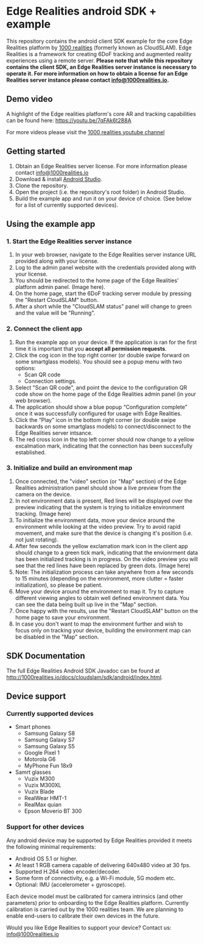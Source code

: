 # Edge Realities android SDK + example

This repository contains the android client SDK example for the core Edge Realities platform by [1000 realities](http://1000realities.io) (formerly known as CloudSLAM). Edge Realities is a framework for creating 6DoF tracking and augmented reality experiences using a remote server. 
**Please note that while this repository contains the client SDK, an Edge Realities server instance is necessary to operate it. For more information on how to obtain a license for an Edge Realities server instance please contact <info@1000realities.io>.**

## Demo video
A highlight of the Edge realities platform's core AR and tracking capabilities can be found here: <https://youtu.be/7qFAk6t288A>

For more videos please visit the [1000 realities youtube channel](https://www.youtube.com/channel/UCHrD8Ytr5FwLUt706l8dzIQ)

## Getting started
1. Obtain an Edge Realities server license. For more information please contact <info@1000realities.io>
2. Download & install [Android Studio](https://developer.android.com/studio/).
3. Clone the repository.
4. Open the project (i.e. the repository's root folder) in Android Studio.
5. Build the example app and run it on your device of choice. (See below for a list of currently supported devices).

## Using the example app
### 1. Start the Edge Realities server instance
1. In your web browser, navigate to the Edge Realities server instance URL provided along with your license.
2. Log to the admin panel website with the credentials provided along with your license.
3. You should be redirected to the home page of the Edge Realities' platform admin panel. (Image here).
4. On the home page, start the 6DoF tracking server module by pressing the "Restart CloudSLAM" button.
5. After a short while the "CloudSLAM status" panel will change to green and the value will be "Running". 

### 2. Connect the client app
1. Run the example app on your device. If the application is ran for the first time it is important that you **accept all permission requests**.
2. Click the cog icon in the top right corner (or double swipe forward on some smartglass models). You should see a popup menu with two options:
   - Scan QR code
   - Connection settings.
3. Select "Scan QR code", and point the device to the configuration QR code show on the home page of the Edge Realities admin panel (in your web browser).
4. The application should show a blue popup “Configuration complete” once it was successfully configured for usage with Edge Realities.
5. Click the “Play” icon in the bottom right corner (or double swipe backwards on some smartglass models) to connect/disconnect to the Edge Realities server intsance.
6. The red cross icon in the top left corner should now change to a yellow excalmation mark, indicating that the connection has been succesfully established.

### 3. Initialize and build an environment map
1. Once connected, the "video" section (or "Map" section) of the Edge Realities administration panel should show a live preview from the camera on the device.
2. In not environment data is present, Red lines will be displayed over the preview indicating that the system is trying to initialize environment tracking. (Image here)
3. To initialize the environment data, move your device around the environment while looking at the video preview. Try to avoid rapid movement, and make sure that the device is changing it's position (i.e. not just rotating).
4. After few seconds the yellow exclamation mark icon in the client app should change to a green tick mark, indicating that  the envionrment data has been initialized tracking is in progress. On the video preview you will see that the red lines have been replaced by green dots. (Image here)
5. Note: The initialization process can take anywhere from a few seconds to 15 minutes (depending on the environment, more clutter = faster initialization), so please be patient.
6. Move your device around the environment to map it. Try to capture different viewing angles to obtain well defined environment data. You can see the data being built up live in the "Map" section.
7. Once happy with the results, use the "Restart CloudSLAM" button on the home page to save your environment.
8. In case you don't want to map the environment further and wish to focus only on tracking your device, building the environment map can be disabled in the "Map" section.


## SDK Documentation

The full Edge Realities Android SDK Javadoc can be found at <http://1000realities.io/docs/cloudslam/sdk/android/index.html>.

## Device support
### Currently supported devices
- Smart phones
   - Samsung Galaxy S8
   - Samsung Galaxy S7
   - Samsung Galaxy S5
   - Google Pixel 1
   - Motorola G6
   - MyPhone Fun 18x9
- Samrt glasses
   - Vuzix M300
   - Vuzix M300XL
   - Vuzix Blade
   - RealWear HMT-1
   - RealMax quian
   - Epson Moverio BT 300

### Support for other devices
Any android device may be supported by Edge Realities provided it meets the following minimal requirements:
- Android OS 5.1 or higher.
- At least 1 RGB camera capable of delivering 640x480 video at 30 fps.
- Supported H.264 video encoder/decoder.
- Some form of connectivity, e.g. a Wi-Fi module, 5G modem etc.
- Optional: IMU (accelerometer + gyroscope).

Each device model must be calibrated for camera intrinsics (and other parameters) prior to onboarding to the Edge Realities platform. Currently calibration is carried out by the 1000 realities team. 
We are planning to enable end-users to calibrate their own devices in the future.

Would you like Edge Realities to support your device? Contact us: <info@1000realities.io>

